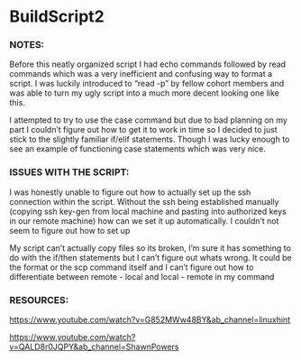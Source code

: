 # BuildScript2

### NOTES:
Before this neatly organized script I had echo commands followed by read commands which was a very inefficient and confusing way to format a script. I was luckily introduced to “read -p” by fellow cohort members and was able to turn my ugly script into a much more decent looking one like this. 

I attempted to try to use the case command but due to bad planning on my part I couldn’t figure out how to get it to work in time so I decided to just stick to the slightly familiar if/elif statements. Though I was lucky enough to see an example of functioning case statements which was very nice. 

### ISSUES WITH THE SCRIPT:
I was honestly unable to figure out how to actually set up the ssh connection within the script. Without the ssh being established manually (copying ssh key-gen from local machine and pasting into authorized keys in our remote machine) how can we set it up automatically. I couldn’t not seem to figure out how to set up 

My script can’t actually copy files so  its broken, I’m sure it has something to do with the if/then statements but I can’t figure out whats wrong. It could be the format or the scp command itself and I can’t figure out how to differentiate between remote - local and local - remote in my command

### RESOURCES:
https://www.youtube.com/watch?v=G852MWw48BY&ab_channel=linuxhint

https://www.youtube.com/watch?v=QALD8r0JQPY&ab_channel=ShawnPowers
